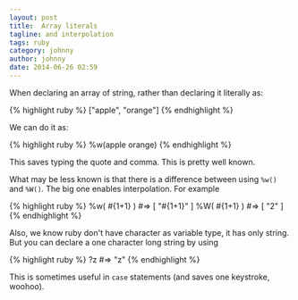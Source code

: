 ```yaml
---
layout: post
title:  Array literals
tagline: and interpolation
tags: ruby
category: johnny
author: johnny
date: 2014-06-26 02:59
---
```

When declaring an array of string, rather than declaring it literally as:

{% highlight ruby %}
["apple", "orange"]
{% endhighlight %}

We can do it as:

{% highlight ruby %}
%w(apple orange)
{% endhighlight %}

This saves typing the quote and comma. This is pretty well known.

What may be less known is that there is a difference between using `%w()` and `%W()`. The big one enables interpolation. For example

{% highlight ruby %}
%w( #{1+1} )  #=> [ "\#{1+1}" ]
%W( #{1+1} )  #=> [ "2" ]
{% endhighlight %}

Also, we know ruby don't have character as variable type, it has only string. But you can declare a one character long string by using

{% highlight ruby %}
?z  #=> "z"
{% endhighlight %}

This is sometimes useful in `case` statements (and saves one keystroke, woohoo).


